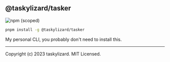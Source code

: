 ## @taskylizard/tasker

![npm (scoped)](https://img.shields.io/npm/v/%40taskylizard/tasker?logo=npm&logoColor=%23c0caf5%20&label=%20&labelColor=%2316181d&color=%23f7768e&link=https%3A%2F%2Fnpmjs.com%2Fpackage%2F%40taskylizard%2Ftasker)

```sh
pnpm install -g @taskylizard/tasker
```

My personal CLI, you probably don't need to install this.

---

Copyright (c) 2023 taskylizard. MIT Licensed.
